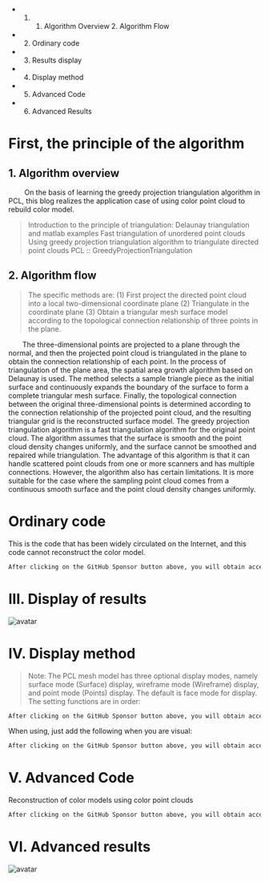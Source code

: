  + 1. 1. Algorithm Overview 2. Algorithm Flow

 + 2. Ordinary code 

 + 3. Results display 

 + 4. Display method 

 + 5. Advanced Code 

 + 6. Advanced Results 

#  First, the principle of the algorithm 

##  1. Algorithm overview 

    On the basis of learning the greedy projection triangulation algorithm in PCL, this blog realizes the application case of using color point cloud to rebuild color model. 

>  Introduction to the principle of triangulation: Delaunay triangulation and matlab examples Fast triangulation of unordered point clouds Using greedy projection triangulation algorithm to triangulate directed point clouds PCL :: GreedyProjectionTriangulation 

##  2. Algorithm flow 

>  The specific methods are: (1) First project the directed point cloud into a local two-dimensional coordinate plane (2) Triangulate in the coordinate plane (3) Obtain a triangular mesh surface model according to the topological connection relationship of three points in the plane. 

   The three-dimensional points are projected to a plane through the normal, and then the projected point cloud is triangulated in the plane to obtain the connection relationship of each point. In the process of triangulation of the plane area, the spatial area growth algorithm based on Delaunay is used. The method selects a sample triangle piece as the initial surface and continuously expands the boundary of the surface to form a complete triangular mesh surface. Finally, the topological connection between the original three-dimensional points is determined according to the connection relationship of the projected point cloud, and the resulting triangular grid is the reconstructed surface model. The greedy projection triangulation algorithm is a fast triangulation algorithm for the original point cloud. The algorithm assumes that the surface is smooth and the point cloud density changes uniformly, and the surface cannot be smoothed and repaired while triangulation. The advantage of this algorithm is that it can handle scattered point clouds from one or more scanners and has multiple connections. However, the algorithm also has certain limitations. It is more suitable for the case where the sampling point cloud comes from a continuous smooth surface and the point cloud density changes uniformly. 

#  Ordinary code 

 This is the code that has been widely circulated on the Internet, and this code cannot reconstruct the color model. 

  ```python  
After clicking on the GitHub Sponsor button above, you will obtain access permissions to my private code repository ( https://github.com/slowlon/my_code_bar ) to view this blog code. By searching the code number of this blog, you can find the code you need, code number is: 2024020309574263202
  ```  
#  III. Display of results 

 ![avatar]( 7c455d813b174685a5fdb5695083e6ea.png) 

#  IV. Display method 

>  Note: The PCL mesh model has three optional display modes, namely surface mode (Surface) display, wireframe mode (Wireframe) display, and point mode (Points) display. The default is face mode for display. The setting functions are in order: 

  ```python  
After clicking on the GitHub Sponsor button above, you will obtain access permissions to my private code repository ( https://github.com/slowlon/my_code_bar ) to view this blog code. By searching the code number of this blog, you can find the code you need, code number is: 2024020309574263202
  ```  
 When using, just add the following when you are visual: 

  ```python  
After clicking on the GitHub Sponsor button above, you will obtain access permissions to my private code repository ( https://github.com/slowlon/my_code_bar ) to view this blog code. By searching the code number of this blog, you can find the code you need, code number is: 2024020309574263202
  ```  
#  V. Advanced Code 

 Reconstruction of color models using color point clouds 

  ```python  
After clicking on the GitHub Sponsor button above, you will obtain access permissions to my private code repository ( https://github.com/slowlon/my_code_bar ) to view this blog code. By searching the code number of this blog, you can find the code you need, code number is: 2024020309574263202
  ```  
#  VI. Advanced results 

 ![avatar]( 43d933d328874467b3429be19f139f29.png) 

